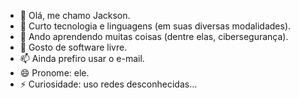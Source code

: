 - 👋 Olá, me chamo Jackson.
- 👀 Curto tecnologia e linguagens (em suas diversas modalidades).
- 🌱 Ando aprendendo muitas coisas (dentre elas, cibersegurança).
- 💞️ Gosto de software livre.
- 📫 Ainda prefiro usar o e-mail.
- 😄 Pronome: ele.
- ⚡ Curiosidade: uso redes desconhecidas...

<!---
jackson-ufpe/jackson-ufpe is a ✨ special ✨ repository because its `README.md` (this file) appears on your GitHub profile.
You can click the Preview link to take a look at your changes.
--->
